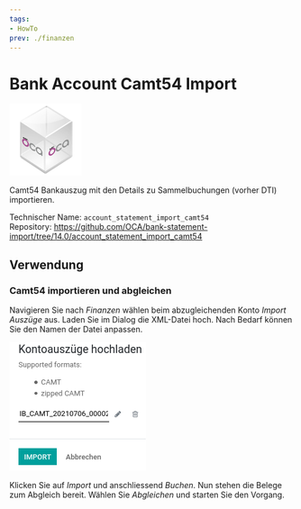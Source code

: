 ```yaml
---
tags:
- HowTo
prev: ./finanzen
---
```

# Bank Account Camt54 Import
![icon_oca_app](assets/icon_oca_app.png)

Camt54 Bankauszug mit den Details zu Sammelbuchungen (vorher DTI) importieren.

Technischer Name: `account_statement_import_camt54`\
Repository: <https://github.com/OCA/bank-statement-import/tree/14.0/account_statement_import_camt54>

## Verwendung

### Camt54 importieren und abgleichen

Navigieren Sie nach *Finanzen* wählen beim abzugleichenden Konto *Import Auszüge* aus. Laden Sie im Dialog die XML-Datei hoch. Nach Bedarf können Sie den Namen der Datei anpassen.

![](assets/Bank%20Account%20Camt54%20Import%20hochladen.png)

Klicken Sie auf *Import* und anschliessend *Buchen*. Nun stehen die Belege zum Abgleich bereit. Wählen Sie *Abgleichen* und starten Sie den Vorgang.